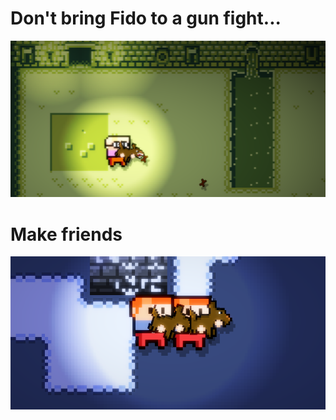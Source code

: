 # Don't bring Fido to a gun fight...

![dont](/FredflixAndChell/promo/ultimatebrodown.png)

# Make friends

![do](/FredflixAndChell/promo/friends.png)
